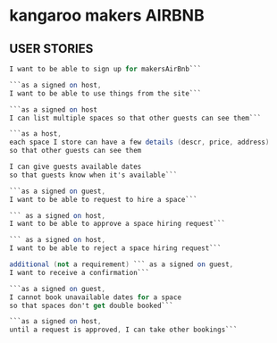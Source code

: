 # kangaroo makers AIRBNB



## USER STORIES

```as a host,
I want to be able to sign up for makersAirBnb```

```as a signed on host,
I want to be able to use things from the site```

```as a signed on host
I can list multiple spaces so that other guests can see them```

```as a host,
each space I store can have a few details (descr, price, address)
so that other guests can see them
```

```as a signed on host,
I can give guests available dates
so that guests know when it's available```

```as a signed on guest,
I want to be able to request to hire a space```

``` as a signed on host,
I want to be able to approve a space hiring request```

``` as a signed on host,
I want to be able to reject a space hiring request```

additional (not a requirement) ``` as a signed on guest,
I want to receive a confirmation```

```as a signed on guest,
I cannot book unavailable dates for a space
so that spaces don't get double booked```

```as a signed on host,
until a request is approved, I can take other bookings```
